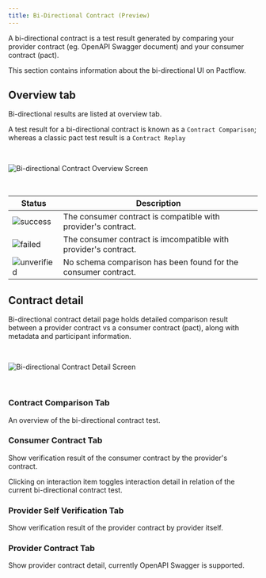 ```yaml
---
title: Bi-Directional Contract (Preview)
---
```


A bi-directional contract is a test result generated by comparing your provider contract (eg. OpenAPI Swagger document) and your consumer contract (pact).

This section contains information about the bi-directional UI on Pactflow.

## Overview tab

Bi-directional results are listed at overview tab. 

A test result for a bi-directional contract is known as  a `Contract Comparison`; whereas a classic pact test result is a `Contract Replay`


&nbsp;

![Bi-directional Contract Overview Screen](/ui/bdc-dashboard.png)

&nbsp;

<div class="status-table">

| Status | Description |
|-------------|-------------|
| ![success](/ui/success.png) | The consumer contract is compatible with provider's contract.|
| ![failed](/ui/failed.png) | The consumer contract is imcompatible with provider's contract.|
| ![unverified](/ui/unverified.png) | No schema comparison has been found for the consumer contract. |

</div>

## Contract detail

Bi-directional contract detail page holds detailed comparison result between a provider contract vs a consumer contract (pact), along with metadata and participant information.

&nbsp;

![Bi-directional Contract Detail Screen](/ui/bdc-detail.png)

&nbsp;

### Contract Comparison Tab
An overview of the bi-directional contract test.

### Consumer Contract Tab
Show verification result of the consumer contract by the provider's contract.

Clicking on interaction item toggles interaction detail in relation of the current bi-directional contract test.

### Provider Self Verification Tab
Show verification result of the provider contract by provider itself.

### Provider Contract Tab
Show provider contract detail, currently OpenAPI Swagger is supported.



